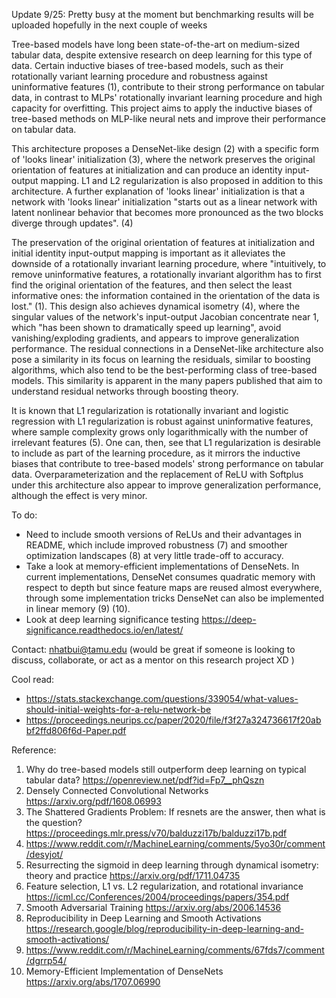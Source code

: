 Update 9/25: Pretty busy at the moment but benchmarking results will be uploaded hopefully in the next couple of weeks

Tree-based models have long been state-of-the-art on medium-sized tabular data, despite extensive research on deep learning for this type of data. Certain inductive biases of tree-based models, such as their rotationally variant learning procedure and robustness against uninformative features (1), contribute to their strong performance on tabular data, in contrast to MLPs' rotationally invariant learning procedure and high capacity for overfitting. This project aims to apply the inductive biases of tree-based methods on MLP-like neural nets and improve their performance on tabular data.

This architecture proposes a DenseNet-like design (2) with a specific form of 'looks linear' initialization (3), where the network preserves the original orientation of features at initialization and can produce an identity input-output mapping. L1 and L2 regularization is also proposed in addition to this architecture. A further explanation of 'looks linear' initialization is that a network with 'looks linear' initialization "starts out as a linear network with latent nonlinear behavior that becomes more pronounced as the two blocks diverge through updates". (4)

The preservation of the original orientation of features at initialization and initial identity input-output mapping is important as it alleviates the downside of a rotationally invariant learning procedure, where "intuitively, to remove uninformative features, a rotationally invariant algorithm has to first find the original orientation of the features, and then select the least informative ones: the information contained in the orientation of the data is lost." (1). This design also achieves dynamical isometry (4), where the singular values of the network's input-output Jacobian concentrate near 1, which "has been shown to dramatically speed up learning", avoid vanishing/exploding gradients, and appears to improve generalization performance. The residual connections in a DenseNet-like architecture also pose a similarity in its focus on learning the residuals, similar to boosting algorithms, which also tend to be the best-performing class of tree-based models. This similarity is apparent in the many papers published that aim to understand residual networks through boosting theory.

It is known that L1 regularization is rotationally invariant and logistic regression with L1 regularization is robust against uninformative features, where sample complexity grows only logarithmically with the number of irrelevant features (5). One can, then, see that L1 regularization is desirable to include as part of the learning procedure, as it mirrors the inductive biases that contribute to tree-based models' strong performance on tabular data. Overparameterization and the replacement of ReLU with Softplus under this architecture also appear to improve generalization performance, although the effect is very minor.

To do:
- Need to include smooth versions of ReLUs and their advantages in README, which include improved robustness (7) and smoother optimization landscapes (8) at very little trade-off to accuracy.
- Take a look at memory-efficient implementations of DenseNets. In current implementations, DenseNet consumes quadratic memory with respect to depth but since feature maps are reused almost everywhere, through some implementation tricks DenseNet can also be implemented in linear memory (9) (10).
- Look at deep learning significance testing https://deep-significance.readthedocs.io/en/latest/

Contact: nhatbui@tamu.edu (would be great if someone is looking to discuss, collaborate, or act as a mentor on this research project XD ) 

Cool read:
- https://stats.stackexchange.com/questions/339054/what-values-should-initial-weights-for-a-relu-network-be
- https://proceedings.neurips.cc/paper/2020/file/f3f27a324736617f20abbf2ffd806f6d-Paper.pdf

Reference: 
1) Why do tree-based models still outperform deep learning on typical tabular data? https://openreview.net/pdf?id=Fp7__phQszn
2) Densely Connected Convolutional Networks https://arxiv.org/pdf/1608.06993
3) The Shattered Gradients Problem: If resnets are the answer, then what is the question? https://proceedings.mlr.press/v70/balduzzi17b/balduzzi17b.pdf
4) https://www.reddit.com/r/MachineLearning/comments/5yo30r/comment/desyjot/
5) Resurrecting the sigmoid in deep learning through dynamical isometry: theory and practice https://arxiv.org/pdf/1711.04735
6) Feature selection, L1 vs. L2 regularization, and rotational invariance https://icml.cc/Conferences/2004/proceedings/papers/354.pdf
7) Smooth Adversarial Training https://arxiv.org/abs/2006.14536
8) Reproducibility in Deep Learning and Smooth Activations https://research.google/blog/reproducibility-in-deep-learning-and-smooth-activations/
9) https://www.reddit.com/r/MachineLearning/comments/67fds7/comment/dgrrp54/
10) Memory-Efficient Implementation of DenseNets https://arxiv.org/abs/1707.06990
